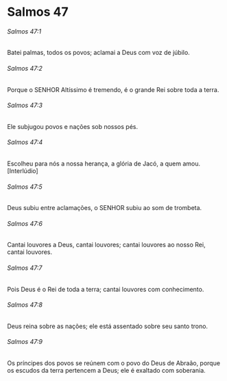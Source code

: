 # Salmos 47

###### Salmos 47:1

Batei palmas, todos os povos; aclamai a Deus com voz de júbilo.

###### Salmos 47:2

Porque o SENHOR Altíssimo é tremendo, é o grande Rei sobre toda a terra.

###### Salmos 47:3

Ele subjugou povos e nações sob nossos pés.

###### Salmos 47:4

Escolheu para nós a nossa herança, a glória de Jacó, a quem amou. [Interlúdio]

###### Salmos 47:5

Deus subiu entre aclamações, o SENHOR subiu ao som de trombeta.

###### Salmos 47:6

Cantai louvores a Deus, cantai louvores; cantai louvores ao nosso Rei, cantai louvores.

###### Salmos 47:7

Pois Deus é o Rei de toda a terra; cantai louvores com conhecimento.

###### Salmos 47:8

Deus reina sobre as nações; ele está assentado sobre seu santo trono.

###### Salmos 47:9

Os príncipes dos povos se reúnem com o povo do Deus de Abraão, porque os escudos da terra pertencem a Deus; ele é exaltado com soberania.

